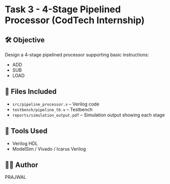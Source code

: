 # Task 3 - 4-Stage Pipelined Processor (CodTech Internship)

## 🛠 Objective
Design a 4-stage pipelined processor supporting basic instructions:
- ADD
- SUB
- LOAD

## 📁 Files Included
- `src/pipeline_processor.v` – Verilog code
- `testbench/pipeline_tb.v` – Testbench
- `reports/simulation_output.pdf` – Simulation output showing each stage

## 🔧 Tools Used
- Verilog HDL
- ModelSim / Vivado / Icarus Verilog

## 👨‍💻 Author
PRAJWAL
